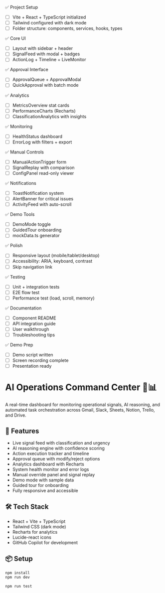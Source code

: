 ✅ Project Setup
- [ ] Vite + React + TypeScript initialized
- [ ] Tailwind configured with dark mode
- [ ] Folder structure: components, services, hooks, types

✅ Core UI
- [ ] Layout with sidebar + header
- [ ] SignalFeed with modal + badges
- [ ] ActionLog + Timeline + LiveMonitor

✅ Approval Interface
- [ ] ApprovalQueue + ApprovalModal
- [ ] QuickApproval with batch mode

✅ Analytics
- [ ] MetricsOverview stat cards
- [ ] PerformanceCharts (Recharts)
- [ ] ClassificationAnalytics with insights

✅ Monitoring
- [ ] HealthStatus dashboard
- [ ] ErrorLog with filters + export

✅ Manual Controls
- [ ] ManualActionTrigger form
- [ ] SignalReplay with comparison
- [ ] ConfigPanel read-only viewer

✅ Notifications
- [ ] ToastNotification system
- [ ] AlertBanner for critical issues
- [ ] ActivityFeed with auto-scroll

✅ Demo Tools
- [ ] DemoMode toggle
- [ ] GuidedTour onboarding
- [ ] mockData.ts generator

✅ Polish
- [ ] Responsive layout (mobile/tablet/desktop)
- [ ] Accessibility: ARIA, keyboard, contrast
- [ ] Skip navigation link

✅ Testing
- [ ] Unit + integration tests
- [ ] E2E flow test
- [ ] Performance test (load, scroll, memory)

✅ Documentation
- [ ] Component README
- [ ] API integration guide
- [ ] User walkthrough
- [ ] Troubleshooting tips

✅ Demo Prep
- [ ] Demo script written
- [ ] Screen recording complete
- [ ] Presentation ready

# AI Operations Command Center 🧠📊

A real-time dashboard for monitoring operational signals, AI reasoning, and automated task orchestration across Gmail, Slack, Sheets, Notion, Trello, and Drive.

## 🚀 Features
- Live signal feed with classification and urgency
- AI reasoning engine with confidence scoring
- Action execution tracker and timeline
- Approval queue with modify/reject options
- Analytics dashboard with Recharts
- System health monitor and error logs
- Manual override panel and signal replay
- Demo mode with sample data
- Guided tour for onboarding
- Fully responsive and accessible

## 🛠 Tech Stack
- React + Vite + TypeScript
- Tailwind CSS (dark mode)
- Recharts for analytics
- Lucide-react icons
- GitHub Copilot for development

## 📦 Setup
```bash
npm install
npm run dev

npm run test

